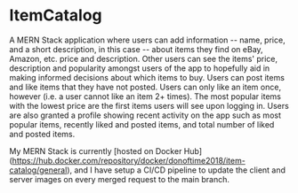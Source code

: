 # ItemCatalog
A MERN Stack application where users can add information -- name, price, and a short description, in this case -- about items they find on eBay, Amazon, etc. price and description. Other users can see the items' price, description and popularity amongst users of the app to hopefully aid in making informed decisions about which items to buy. Users can post items and like items that they have not posted. Users can only like an item once, however (i.e. a user cannot like an item 2+ times). The most popular items with the lowest price are the first items users will see upon logging in. Users are also granted a profile showing recent activity on the app such as most popular items, recently liked and posted items, and total number of liked and posted items.


My MERN Stack is currently [hosted on Docker Hub] (https://hub.docker.com/repository/docker/donoftime2018/item-catalog/general), and I have setup a CI/CD pipeline to update the client and server images on every merged request to the main branch.
